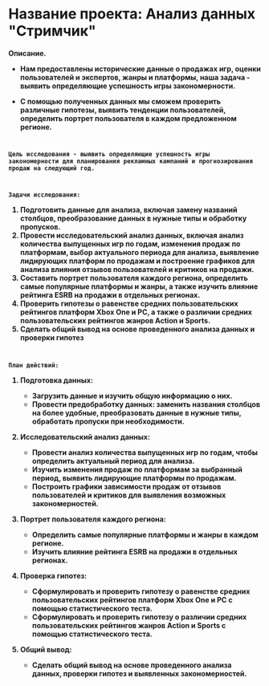 # Название проекта: Анализ данных "Стримчик"

<div class="alert alert-block alert-info">
<b>  Описание.
    
- Нам предоставлены исторические данные о продажах игр, оценки пользователей и экспертов, жанры и платформы, наша задача - выявить определяющие успешность игры закономерности.

- С помощью полученных данных мы сможем проверить различные гипотезы, выявить тенденции пользователей, определить портрет пользователя в каждом предложенном регионе.
# 
    Цель исследования - выявить определяющие успешность игры закономерности для планирования рекламных кампаний и прогнозирования продаж на следующий год.
# 
    Задачи исследования:
 1. Подготовить данные для анализа, включая замену названий столбцов, преобразование данных в нужные типы и обработку пропусков.
 2. Провести исследовательский анализ данных, включая анализ количества выпущенных игр по годам, изменения продаж по платформам, выбор актуального периода для анализа, выявление лидирующих платформ по продажам и построение графиков для анализа влияния отзывов пользователей и критиков на продажи.
 3. Составить портрет пользователя каждого региона, определить самые популярные платформы и жанры, а также изучить влияние рейтинга ESRB на продажи в отдельных регионах.
 4. Проверить гипотезы о равенстве средних пользовательских рейтингов платформ Xbox One и PC, а также о различии средних пользовательских рейтингов жанров Action и Sports.
 5. Сделать общий вывод на основе проведенного анализа данных и проверки гипотез
# 
    
    План действий:
1. Подготовка данных:
   - Загрузить данные и изучить общую информацию о них.
   - Провести предобработку данных: заменить названия столбцов на более удобные, преобразовать данные в нужные типы, обработать пропуски при необходимости.
    
2. Исследовательский анализ данных:
   - Провести анализ количества выпущенных игр по годам, чтобы определить актуальный период для анализа.
   - Изучить изменения продаж по платформам за выбранный период, выявить лидирующие платформы по продажам.
   - Построить графики зависимости продаж от отзывов пользователей и критиков для выявления возможных закономерностей.

3. Портрет пользователя каждого региона:
   - Определить самые популярные платформы и жанры в каждом регионе.
   - Изучить влияние рейтинга ESRB на продажи в отдельных регионах.

4. Проверка гипотез:
   - Сформулировать и проверить гипотезу о равенстве средних пользовательских рейтингов платформ Xbox One и PC с помощью статистического теста.
   - Сформулировать и проверить гипотезу о различии средних пользовательских рейтингов жанров Action и Sports с помощью статистического теста.

5. Общий вывод:
   - Сделать общий вывод на основе проведенного анализа данных, проверки гипотез и выявленных закономерностей.
</b>

